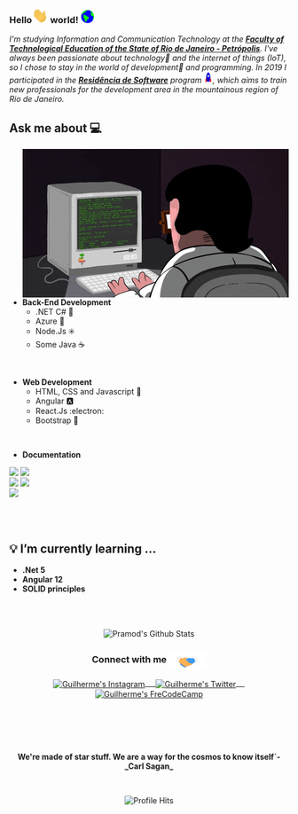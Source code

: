 <!-- ### Hi there 👋
**GuilhermeAdias/GuilhermeAdias** is a ✨ _special_ ✨ repository because its `README.md` (this file) appears on your GitHub profile. -->

### Hello<img src="https://github.com/GuilhermeAdias/GuilhermeAdias/blob/master/Assets/Hi.gif" width="29px">  world!&nbsp;<img src="https://github.com/GuilhermeAdias/GuilhermeAdias/blob/master/Assets/Earth.gif" width="24px"> 


<p align="left">
	<em> I'm studying Information and Communication Technology at the <a href="http://www.faeterj-petropolis.edu.br/site/"><b>Faculty of Technological Education of the State of Rio de Janeiro - Petrópolis</b></a>. I've always been passionate about technology💜 and the internet of things (IoT), so I chose to stay in the world of development💚 and programming. In 2019 I participated in the <a href="http://serratec.org/residencia-de-software/"><b>Residência de Software</b></a> program <img src="https://github.com/GuilhermeAdias/GuilhermeAdias/blob/master/Assets/Rocket.gif" height="20px"/>, which aims to train new professionals for the development area in the mountainous region of Rio de Janeiro.</em>

<br/>
	  
## Ask me about :computer: 

<img align="right" src="https://github.com/GuilhermeAdias/GuilhermeAdias/blob/master/Assets/img/code-hard-very-very.gif"/>

- **Back-End Development**
  - .NET C# 💜
  - Azure 💙 
  - Node.Js ✳️
  - Some Java ☕
<br/>

- **Web Development**
    - HTML, CSS and Javascript 💛
    - Angular :a:
    - React.Js :electron:
    - Bootstrap :purple_heart:
<br/>

- **Documentation**

<code><a href="https://dotnet.microsoft.com/" target="_blank"><img height="40" src="https://cdn.worldvectorlogo.com/logos/dot-net-core-7.svg"></a></code>
<code><a href="https://docs.microsoft.com/pt-br/azure/?product=featured" target="_blank"><img height="50" src="https://www.vectorlogo.zone/logos/microsoft_azure/microsoft_azure-ar21.svg"></a></code>	
<code><a href="https://angular.io/" target="_blank"><img height="50" src="https://www.vectorlogo.zone/logos/angular/angular-ar21.svg"></a></code>
<code><a href="https://nodejs.org/en/" target="_blank"><img height="48" src="https://www.vectorlogo.zone/logos/nodejs/nodejs-horizontal.svg"></a></code>	
<code><a href="https://reactjs.org/" target="_blank"><img height="50" src="https://www.vectorlogo.zone/logos/reactjs/reactjs-ar21.svg"></a></code>

<br/>
<br/>

## 💡 I’m currently learning ...

- **.Net 5**
- **Angular 12**
- **SOLID principles**

<br/>
<br/>

<p align="center">
<img align="center" src="https://github-readme-stats.vercel.app/api?username=GuilhermeAdias&show_icons=true&theme=tokyonight" alt="Pramod's Github Stats">
</p> 


 

<div align="center">
<h3 align="center">Connect with me<img align="center" src="https://github.com/GuilhermeAdias/GuilhermeAdias/blob/master/Assets/Handshake.gif" height="33px" /></h3> 
</div>

<p align="center">
 <a href="https://www.instagram.com/gui_heisenbergd20" target="blank">
  <img align="center" alt="Guilherme's Instagram" width="30px" src="https://www.vectorlogo.zone/logos/instagram/instagram-icon.svg" /> &nbsp; &nbsp;
 </a>

 <a href="https://twitter.com/gui_heisenberg" target="blank">
  <img align="center" alt="Guilherme's Twitter" width="30px" src="https://www.vectorlogo.zone/logos/twitter/twitter-official.svg" /> &nbsp; &nbsp;
 </a>

 <a href="https://www.freecodecamp.org/guiabranches" target="blank">
  <img align="center" alt="Guilherme's FreCodeCamp" width="30px" src="https://raw.githubusercontent.com/gist/Deftwun/e3756a8b518cbb354425/raw/6584db8babd6cbc4ecb35ed36f0d184a506b979e/free-code-camp-logo.svg" />
 </a> 

  <br/>
  <br/>
  <br/>
  <br/>
</p>

<br/>

<p align="center">	
	<strong>We're made of star stuff. We are a way for the cosmos to know itself`- _Carl Sagan_</strong>
</p>

<br/>

<p align="center"><img alt="Profile Hits" src="https://hits.seeyoufarm.com/api/count/incr/badge.svg?url=https%3A%2F%2Fgithub.com%2FGuilhermeAdias%2Fhit-counter" /></p>
